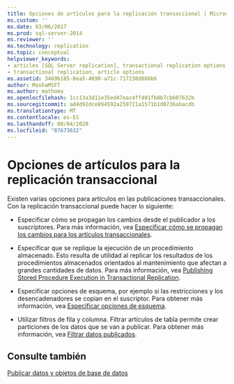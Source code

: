 ```yaml
---
title: Opciones de artículos para la replicación transaccional | Microsoft Docs
ms.custom: ''
ms.date: 03/06/2017
ms.prod: sql-server-2014
ms.reviewer: ''
ms.technology: replication
ms.topic: conceptual
helpviewer_keywords:
- articles [SQL Server replication], transactional replication options
- transactional replication, article options
ms.assetid: 3469b185-0ea5-4690-a71c-717230d886b6
author: MashaMSFT
ms.author: mathoma
ms.openlocfilehash: 1cc13a3d11e35ed47eac4ff401fb8b7cb607b32b
ms.sourcegitcommit: ad4d92dce894592a259721a1571b1d8736abacdb
ms.translationtype: MT
ms.contentlocale: es-ES
ms.lasthandoff: 08/04/2020
ms.locfileid: "87673632"
---
```

# <a name="article-options-for-transactional-replication"></a>Opciones de artículos para la replicación transaccional
  Existen varias opciones para artículos en las publicaciones transaccionales. Con la replicación transaccional puede hacer lo siguiente:  
  
-   Especificar cómo se propagan los cambios desde el publicador a los suscriptores. Para más información, vea [Especificar cómo se propagan los cambios para los artículos transaccionales](transactional-articles-specify-how-changes-are-propagated.md).  
  
-   Especificar que se replique la ejecución de un procedimiento almacenado. Esto resulta de utilidad al replicar los resultados de los procedimientos almacenados orientados al mantenimiento que afectan a grandes cantidades de datos. Para más información, vea [Publishing Stored Procedure Execution in Transactional Replication](publishing-stored-procedure-execution-in-transactional-replication.md).  
  
-   Especificar opciones de esquema, por ejemplo si las restricciones y los desencadenadores se copian en el suscriptor. Para obtener más información, vea [Especificar opciones de esquema](../publish/specify-schema-options.md).  
  
-   Utilizar filtros de fila y columna. Filtrar artículos de tabla permite crear particiones de los datos que se van a publicar. Para obtener más información, vea [Filtrar datos publicados](../publish/filter-published-data.md).  
  
## <a name="see-also"></a>Consulte también  
 [Publicar datos y objetos de base de datos](../publish/publish-data-and-database-objects.md)  
  
  
